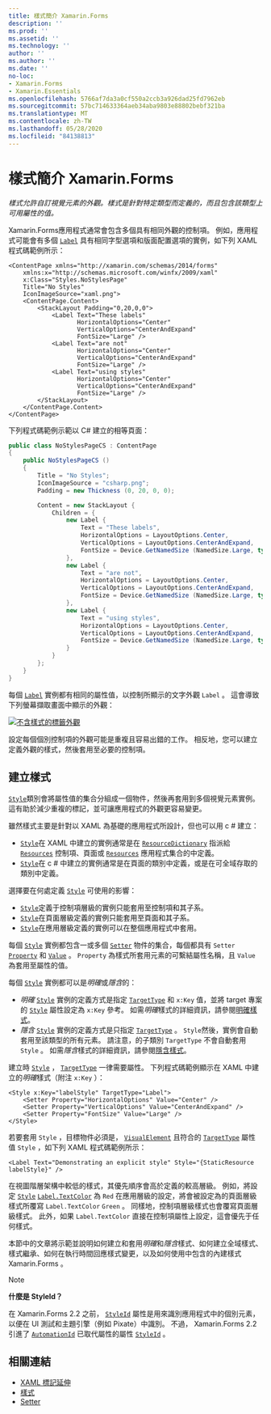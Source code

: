 ```yaml
---
title: 樣式簡介 Xamarin.Forms
description: ''
ms.prod: ''
ms.assetid: ''
ms.technology: ''
author: ''
ms.author: ''
ms.date: ''
no-loc:
- Xamarin.Forms
- Xamarin.Essentials
ms.openlocfilehash: 5766af7da3a0cf550a2ccb3a926dad25fd7962eb
ms.sourcegitcommit: 57bc714633364aeb34aba9803e88802bebf321ba
ms.translationtype: MT
ms.contentlocale: zh-TW
ms.lasthandoff: 05/28/2020
ms.locfileid: "84138813"
---
```

# <a name="introduction-to-xamarinforms-styles"></a>樣式簡介 Xamarin.Forms

_樣式允許自訂視覺元素的外觀。樣式是針對特定類型而定義的，而且包含該類型上可用屬性的值。_

Xamarin.Forms應用程式通常會包含多個具有相同外觀的控制項。 例如，應用程式可能會有多個 [`Label`](xref:Xamarin.Forms.Label) 具有相同字型選項和版面配置選項的實例，如下列 XAML 程式碼範例所示：

```xaml
<ContentPage xmlns="http://xamarin.com/schemas/2014/forms"
    xmlns:x="http://schemas.microsoft.com/winfx/2009/xaml"
    x:Class="Styles.NoStylesPage"
    Title="No Styles"
    IconImageSource="xaml.png">
    <ContentPage.Content>
        <StackLayout Padding="0,20,0,0">
            <Label Text="These labels"
                   HorizontalOptions="Center"
                   VerticalOptions="CenterAndExpand"
                   FontSize="Large" />
            <Label Text="are not"
                   HorizontalOptions="Center"
                   VerticalOptions="CenterAndExpand"
                   FontSize="Large" />
            <Label Text="using styles"
                   HorizontalOptions="Center"
                   VerticalOptions="CenterAndExpand"
                   FontSize="Large" />
        </StackLayout>
    </ContentPage.Content>
</ContentPage>
```

下列程式碼範例示範以 C# 建立的相等頁面：

```csharp
public class NoStylesPageCS : ContentPage
{
    public NoStylesPageCS ()
    {
        Title = "No Styles";
        IconImageSource = "csharp.png";
        Padding = new Thickness (0, 20, 0, 0);

        Content = new StackLayout {
            Children = {
                new Label {
                    Text = "These labels",
                    HorizontalOptions = LayoutOptions.Center,
                    VerticalOptions = LayoutOptions.CenterAndExpand,
                    FontSize = Device.GetNamedSize (NamedSize.Large, typeof(Label))
                },
                new Label {
                    Text = "are not",
                    HorizontalOptions = LayoutOptions.Center,
                    VerticalOptions = LayoutOptions.CenterAndExpand,
                    FontSize = Device.GetNamedSize (NamedSize.Large, typeof(Label))
                },
                new Label {
                    Text = "using styles",
                    HorizontalOptions = LayoutOptions.Center,
                    VerticalOptions = LayoutOptions.CenterAndExpand,
                    FontSize = Device.GetNamedSize (NamedSize.Large, typeof(Label))
                }
            }
        };
    }
}
```

每個 [`Label`](xref:Xamarin.Forms.Label) 實例都有相同的屬性值，以控制所顯示的文字外觀 `Label` 。 這會導致下列螢幕擷取畫面中顯示的外觀：

[![不含樣式的標籤外觀](introduction-images/no-styles.png)](introduction-images/no-styles-large.png#lightbox)

設定每個個別控制項的外觀可能是重複且容易出錯的工作。 相反地，您可以建立定義外觀的樣式，然後套用至必要的控制項。

## <a name="create-a-style"></a>建立樣式

[`Style`](xref:Xamarin.Forms.Style)類別會將屬性值的集合分組成一個物件，然後再套用到多個視覺元素實例。 這有助於減少重複的標記，並可讓應用程式的外觀更容易變更。

雖然樣式主要是針對以 XAML 為基礎的應用程式所設計，但也可以用 c # 建立：

- [`Style`](xref:Xamarin.Forms.Style)在 XAML 中建立的實例通常是在 [`ResourceDictionary`](xref:Xamarin.Forms.ResourceDictionary) 指派給 [`Resources`](xref:Xamarin.Forms.VisualElement.Resources) 控制項、頁面或 [`Resources`](xref:Xamarin.Forms.Application.Resources) 應用程式集合的中定義。
- [`Style`](xref:Xamarin.Forms.Style)在 c # 中建立的實例通常是在頁面的類別中定義，或是在可全域存取的類別中定義。

選擇要在何處定義 [`Style`](xref:Xamarin.Forms.Style) 可使用的影響：

- [`Style`](xref:Xamarin.Forms.Style)定義于控制項層級的實例只能套用至控制項和其子系。
- [`Style`](xref:Xamarin.Forms.Style)在頁面層級定義的實例只能套用至頁面和其子系。
- [`Style`](xref:Xamarin.Forms.Style)在應用層級定義的實例可以在整個應用程式中套用。

每個 [`Style`](xref:Xamarin.Forms.Style) 實例都包含一或多個 [`Setter`](xref:Xamarin.Forms.Setter) 物件的集合，每個都具有 `Setter` [`Property`](xref:Xamarin.Forms.Setter.Property) 和 [`Value`](xref:Xamarin.Forms.Setter.Value) 。 `Property` 為樣式所套用元素的可繫結屬性名稱，且 `Value` 為套用至屬性的值。

每個 [`Style`](xref:Xamarin.Forms.Style) 實例都可以是*明確*或*隱含*的：

- *明確* [`Style`](xref:Xamarin.Forms.Style) 實例的定義方式是指定 [`TargetType`](xref:Xamarin.Forms.Style.TargetType) 和 `x:Key` 值，並將 target 專案的 [`Style`](xref:Xamarin.Forms.NavigableElement.Style) 屬性設定為 `x:Key` 參考。 如需*明確*樣式的詳細資訊，請參閱[明確樣式](~/xamarin-forms/user-interface/styles/explicit.md)。
- *隱含* [`Style`](xref:Xamarin.Forms.Style) 實例的定義方式是只指定 [`TargetType`](xref:Xamarin.Forms.Style.TargetType) 。 `Style`然後，實例會自動套用至該類型的所有元素。 請注意，的子類別 `TargetType` 不會自動套用 `Style` 。 如需*隱含*樣式的詳細資訊，請參閱[隱含樣式](~/xamarin-forms/user-interface/styles/implicit.md)。

建立時 [`Style`](xref:Xamarin.Forms.Style) ， [`TargetType`](xref:Xamarin.Forms.Style.TargetType) 一律需要屬性。 下列程式碼範例顯示在 XAML 中建立的*明確*樣式（附注 `x:Key` ）：

```xaml
<Style x:Key="labelStyle" TargetType="Label">
    <Setter Property="HorizontalOptions" Value="Center" />
    <Setter Property="VerticalOptions" Value="CenterAndExpand" />
    <Setter Property="FontSize" Value="Large" />
</Style>
```

若要套用 `Style` ，目標物件必須是， [`VisualElement`](xref:Xamarin.Forms.VisualElement) 且符合的 [`TargetType`](xref:Xamarin.Forms.Style.TargetType) 屬性值 `Style` ，如下列 XAML 程式碼範例所示：

```xaml
<Label Text="Demonstrating an explicit style" Style="{StaticResource labelStyle}" />
```

在視圖階層架構中較低的樣式，其優先順序會高於定義的較高層級。 例如，將設定 [`Style`](xref:Xamarin.Forms.Style) [`Label.TextColor`](xref:Xamarin.Forms.Label.TextColor) 為 `Red` 在應用層級的設定，將會被設定為的頁面層級樣式所覆寫 `Label.TextColor` `Green` 。 同樣地，控制項層級樣式也會覆寫頁面層級樣式。 此外，如果 `Label.TextColor` 直接在控制項屬性上設定，這會優先于任何樣式。

本節中的文章將示範並說明如何建立和套用*明確*和*隱含*樣式、如何建立全域樣式、樣式繼承、如何在執行時間回應樣式變更，以及如何使用中包含的內建樣式 Xamarin.Forms 。

> [!NOTE]
> **什麼是 StyleId？**
>
> 在 Xamarin.Forms 2.2 之前， [`StyleId`](xref:Xamarin.Forms.Element.StyleId) 屬性是用來識別應用程式中的個別元素，以便在 UI 測試和主題引擎（例如 Pixate）中識別。 不過， Xamarin.Forms 2.2 引進了 [`AutomationId`](xref:Xamarin.Forms.Element.AutomationId) 已取代屬性的屬性 [`StyleId`](xref:Xamarin.Forms.Element.StyleId) 。

## <a name="related-links"></a>相關連結

- [XAML 標記延伸](~/xamarin-forms/xaml/xaml-basics/xaml-markup-extensions.md)
- [樣式](xref:Xamarin.Forms.Style)
- [Setter](xref:Xamarin.Forms.Setter)
